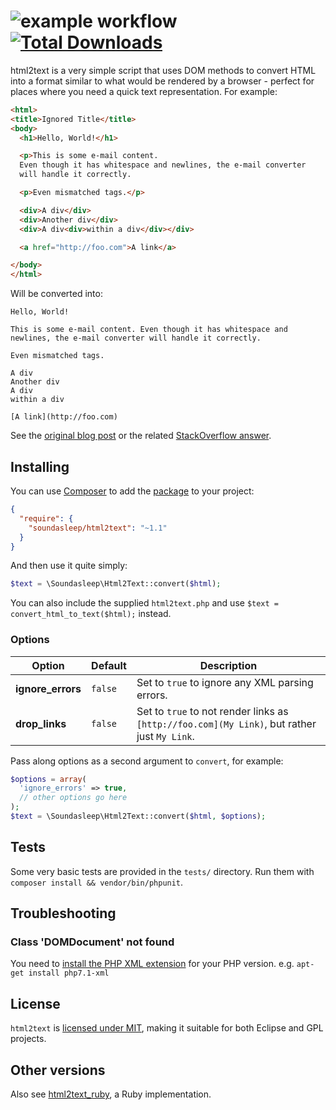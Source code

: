 ![example workflow](https://github.com/soundasleep/html2text/actions/workflows/test.yml/badge.svg) [![Total Downloads](https://poser.pugx.org/soundasleep/html2text/downloads.png)](https://packagist.org/packages/soundasleep/html2text)
=========

html2text is a very simple script that uses DOM methods to convert HTML into a format similar to what would be
rendered by a browser - perfect for places where you need a quick text representation. For example:

```html
<html>
<title>Ignored Title</title>
<body>
  <h1>Hello, World!</h1>

  <p>This is some e-mail content.
  Even though it has whitespace and newlines, the e-mail converter
  will handle it correctly.

  <p>Even mismatched tags.</p>

  <div>A div</div>
  <div>Another div</div>
  <div>A div<div>within a div</div></div>

  <a href="http://foo.com">A link</a>

</body>
</html>
```

Will be converted into:

```text
Hello, World!

This is some e-mail content. Even though it has whitespace and newlines, the e-mail converter will handle it correctly.

Even mismatched tags.

A div
Another div
A div
within a div

[A link](http://foo.com)
```

See the [original blog post](http://journals.jevon.org/users/jevon-phd/entry/19818) or the related [StackOverflow answer](http://stackoverflow.com/a/2564472/39531).

## Installing

You can use [Composer](http://getcomposer.org/) to add the [package](https://packagist.org/packages/soundasleep/html2text) to your project:

```json
{
  "require": {
    "soundasleep/html2text": "~1.1"
  }
}
```

And then use it quite simply:

```php
$text = \Soundasleep\Html2Text::convert($html);
```

You can also include the supplied `html2text.php` and use `$text = convert_html_to_text($html);` instead.

### Options

| Option | Default | Description |
|--------|---------|-------------|
| **ignore_errors** | `false` | Set to `true` to ignore any XML parsing errors. |
| **drop_links** | `false` | Set to `true` to not render links as `[http://foo.com](My Link)`, but rather just `My Link`. |

Pass along options as a second argument to `convert`, for example:

```php
$options = array(
  'ignore_errors' => true,
  // other options go here
);
$text = \Soundasleep\Html2Text::convert($html, $options);
```

## Tests

Some very basic tests are provided in the `tests/` directory. Run them with `composer install && vendor/bin/phpunit`.

## Troubleshooting

### Class 'DOMDocument' not found

You need to [install the PHP XML extension](https://github.com/soundasleep/html2text/issues/55) for your PHP version. e.g. `apt-get install php7.1-xml`

## License

`html2text` is [licensed under MIT](LICENSE.md), making it suitable for both Eclipse and GPL projects.

## Other versions

Also see [html2text_ruby](https://github.com/soundasleep/html2text_ruby), a Ruby implementation.
